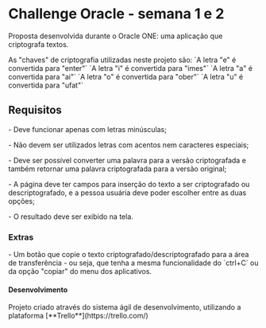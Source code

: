 # Challenge Oracle - semana 1 e 2
<p>Proposta desenvolvida durante o Oracle ONE: uma aplicação que criptografa textos.</p>

<p>As "chaves" de criptografia utilizadas neste projeto são:
`A letra "e" é convertida para "enter"`
`A letra "i" é convertida para "imes"`
`A letra "a" é convertida para "ai"`
`A letra "o" é convertida para "ober"`
`A letra "u" é convertida para "ufat"`</p>

## Requisitos
<p>- Deve funcionar apenas com letras minúsculas;</p>
<p>- Não devem ser utilizados letras com acentos nem caracteres especiais;</p>
<p>- Deve ser possível converter uma palavra para a versão criptografada e também retornar uma palavra criptografada para a versão original;</p>
<p>- A página deve ter campos para inserção do texto a ser criptografado ou descriptografado, e a pessoa usuária deve poder escolher entre as duas opções;</p>
<p>- O resultado deve ser exibido na tela.</p>

### Extras
<p>- Um botão que copie o texto criptografado/descriptografado para a área de transferência - ou seja, que tenha a mesma funcionalidade do `ctrl+C` ou da opção "copiar" do menu dos aplicativos.</p>

#### Desenvolvimento
<p>Projeto criado através do sistema ágil de desenvolvimento, utilizando a plataforma [**Trello**](https://trello.com/)
